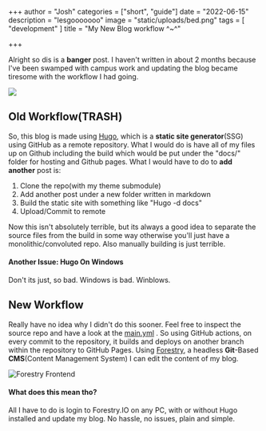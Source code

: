 +++
author = "Josh"
categories = ["short", "guide"]
date = "2022-06-15"
description = "lesgooooooo"
image = "static/uploads/bed.png"
tags = [
    "development"
    ]
title = "My New Blog workflow ^~^"

+++
<!--more-->

Alright so dis is a **banger** post. I haven't written in about 2 months because I've been swamped with campus work and updating the blog became tiresome with the workflow I had going. 

 ![](https://macawls.dev/apu-gallery/apu/beer.jpeg)

## Old Workflow(TRASH)

So, this blog is made using [Hugo](), which is a **static site generator**(SSG) using GitHub as a remote repository. What I would do is have all of my files up on Github including the build which would be put under the "docs/" folder for hosting and Github pages. What I would have to do to **add another** post is:

1. Clone the repo(with my theme submodule)
2. Add another post under a new folder written in markdown
3. Build the static site with something like "Hugo -d docs" 
4. Upload/Commit to remote

Now this isn't absolutely terrible, but its always a good idea to separate the source files from the build in some way otherwise you'll just have a monolithic/convoluted repo. Also manually building is just terrible. 

#### Another Issue: Hugo On Windows

Don't its just, so bad. Windows is bad. Winblows. 

## New Workflow 

Really have no idea why I didn't do this sooner. Feel free to inspect the source repo and have a look at the [main.yml](https://github.com/Macawls/blog/blob/based/.github/workflows/main.yml "main.yml") . So using GitHub actions, on every commit to the repository, it builds and deploys on another branch within the repository to GitHub Pages. Using [Forestry](), a headless **Git**-Based **CMS**(Content Management System) I can edit the content of my blog. 

![Forestry Frontend](https://i.imgur.com/DV6cRA6.png)

#### What does this mean tho?

All I have to do is login to Forestry.IO on any PC, with or without Hugo installed and update my blog. No hassle, no issues, plain and simple. 